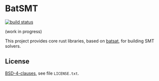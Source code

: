 # BatSMT

[![build status](https://api.travis-ci.org/AestheticIntegration/batsmt.svg?branch=master)](https://travis-ci.org/AestheticIntegration/batsmt)

(work in progress)

This project provides core rust libraries, based on [batsat](https://github.com/AestheticIntegration/batsmt),
for building SMT solvers.

## License

[BSD-4-clauses](https://en.wikipedia.org/wiki/BSD_licenses#4-clause_license_(original_%22BSD_License%22)),
see file `LICENSE.txt`.
